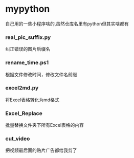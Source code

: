 # mypython
自己用的一些小程序啥的,虽然仓库名里有python但其实啥都有

### real_pic_suffix.py
纠正错误的图片后缀名

### rename_time.ps1
根据文件修改时间，修改文件名前缀

### excel2md.py
将Excel表格转化为md格式

### Excel_Replace
批量替换文件夹下所有Excel表格的内容

### cut_video
把视频最后面的贴片广告都给我剪了
